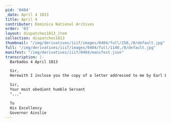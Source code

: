 ```yaml
---
pid: '0404'
_date: April 4 1813
title: April 4
contributer: Dominica National Archives
order: '03'
layout: dispatches1813_item
collection: dispatches1813
thumbnail: "/img/derivatives/iiif/images/0404/full/250,/0/default.jpg"
full: "/img/derivatives/iiif/images/0404/full/1140,/0/default.jpg"
manifest: "/img/derivatives/iiif/0404/manifest.json"
transcription: |-
  Barbados 4 April 1813

  Sir,
  Herewith I inclose you the copy of a letter addressed to me by Earl Bathurst upon the 16th of February last numbered 19, for Your Information and Guidance, and have the honor to be

  Sir,
  Your most obedient humble Servant
  "..."

  To
  His Excellency
  Governor Ainslie
---
```

